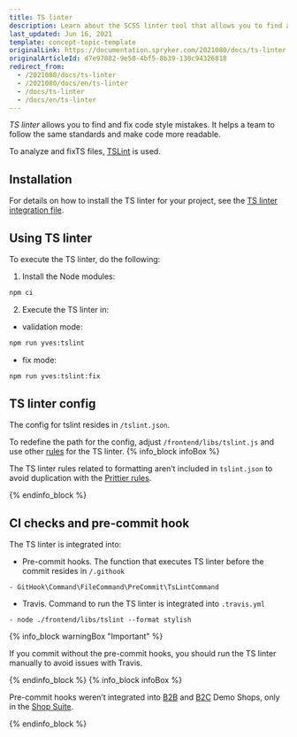 ```yaml
---
title: TS linter
description: Learn about the SCSS linter tool that allows you to find and fix mistakes in the code style.
last_updated: Jun 16, 2021
template: concept-topic-template
originalLink: https://documentation.spryker.com/2021080/docs/ts-linter
originalArticleId: d7e97882-9e50-4bf5-8b39-130c94326818
redirect_from:
  - /2021080/docs/ts-linter
  - /2021080/docs/en/ts-linter
  - /docs/ts-linter
  - /docs/en/ts-linter
---
```


*TS linter* allows you to find and fix code style mistakes. It helps a team to follow the same standards and make code more readable.

 To analyze and fixTS files, [TSLint](https://palantir.github.io/tslint/) is used.
 
##  Installation
For details on how to install the TS linter for your project, see the [TS linter integration file](/docs/scos/dev/migration-and-integration/{{page.version}}/development-tools/ts-linter-integration-guide.html).
 
##  Using TS linter

To execute the TS linter, do the following:

1. Install the Node modules:
```bash
npm ci
```
2. Execute the TS linter in:
* validation mode:
```bash
npm run yves:tslint
```
* fix mode:
```bash
npm run yves:tslint:fix
```
## TS linter config

The config for tslint resides in `/tslint.json`.

To redefine the path for the config, adjust `/frontend/libs/tslint.js` and use other [rules](https://palantir.github.io/tslint/rules/) for the TS linter.
{% info_block infoBox %}

The TS linter rules related to formatting aren’t included in `tslint.json` to avoid duplication with the [Prittier rules](https://www.npmjs.com/package/@spryker/frontend-config.prettier).

{% endinfo_block %}

## CI checks and pre-commit hook

The TS linter is integrated into:

* Pre-commit hooks.
 The function that executes TS linter before the commit resides in `/.githook`
 ```
- GitHook\Command\FileCommand\PreCommit\TsLintCommand
```
* Travis.
Command to run the TS linter is integrated into `.travis.yml`

```
- node ./frontend/libs/tslint --format stylish
```

{% info_block warningBox "Important" %}

If you commit without the pre-commit hooks, you should run the TS linter manually to avoid issues with Travis.

{% endinfo_block %}
{% info_block infoBox %}

Pre-commit hooks weren’t integrated into [B2B](https://github.com/spryker-shop/b2b-demo-shop) and [B2C](https://github.com/spryker-shop/b2c-demo-shop) Demo Shops, only in the [Shop Suite](https://github.com/spryker-shop/suite).

{% endinfo_block %}

